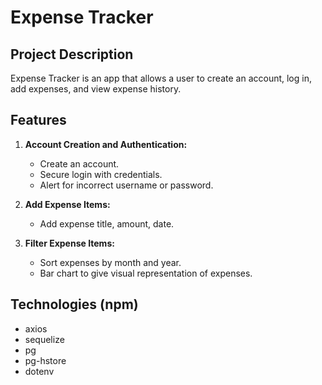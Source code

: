# Expense Tracker

## Project Description
Expense Tracker is an app that allows a user to create an account, log in, add expenses, and view expense history.

## Features
1. **Account Creation and Authentication:**
   - Create an account.
   - Secure login with credentials.
   - Alert for incorrect username or password.

2. **Add Expense Items:**
   - Add expense title, amount, date.

3. **Filter Expense Items:**
   - Sort expenses by month and year.
   - Bar chart to give visual representation of expenses.

## Technologies (npm)
- axios
- sequelize
- pg
- pg-hstore
- dotenv